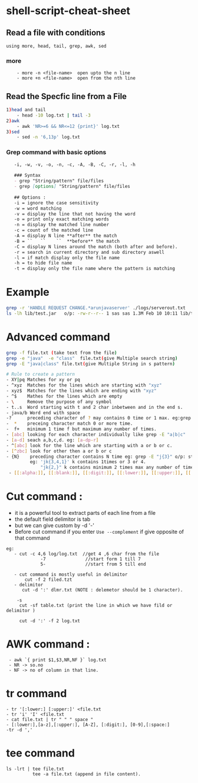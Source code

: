 # shell-script-cheat-sheet
## Read a file with conditions
```using more, head, tail, grep, awk, sed```<br>
   ### more
        - more -n <file-name>  open upto the n line
        - more +n <file-name>  open from the nth line
## Read the Specfic line from a File<br>
```sh
1)head and tail
    - head -10 log.txt | tail -3
2)awk
    - awk 'NR>=6 && NR<=12 {print}' log.txt    
3)sed
    - sed -n '6,13p' log.txt 
```
### Grep command with basic options
```md
   -i, -w, -v, -o, -n, -c, -A, -B, -C, -r, -l, -h
   
   ### Syntax
   - grep "String/pattern" file/files
   - grep [options] "String/pattern" file/files
  
   ## Options :
   -i = ignore the case sensitivity
   -w = word matching
   -v = display the line that not having the word
   -o = print only exact matching words
   -n = display the matched line number
   -c = count of the matched line
   -A = display N line **after** the match
   -B = ``   ``    ``  **before** the match
   -C = display N lines around the match (both after and before).
   -r = search in current directory and sub directory aswell
   -l = if match display only the file name
   -h = to hide file name
   -t = display only the file name where the pattern is matching
```
# Example
```sh
grep -r 'HANDLE REQUEST CHANGE.*arunjavaserver' ./logs/serverout.txt
ls -lh lib/test.jar   o/p: -rw-r--r-- 1 sas sas 1.3M Feb 10 10:11 lib/test.jar
```
# Advanced command
```sh
grep -f file.txt (take text from the file)
grep -e "java"  -e "class"  file.txt(give Multiple search string)
grep -E "java|class" file.txt(give Multiple String in s pattern)

# Rule to create a pattern
- XY|pq Matches for xy or pq
- ^xyz  Matches for the lines which are starting with "xyz"
- xyz$  Matches for the lines which are ending with "xyz"
- ^$    Mathes for the lines which are empty
- \     Remove the purpose of any symbol
- t..s  Word starting with t and 2 char inbetween and in the end s.
- java/b Word end with space
-?      preceding character of ? may contains 0 time or 1 max. eg:grep -E "jy?" log/logs.txt
-  *    preceing character match 0 or more time.
-  f+   minimum 1 time f but maximum any number of times.
- [abc] looking for each character individually like grep -E "a|b|c"
- [a-d] seach a,b,c,d. eg: [a-dp-r]
- ^[abc] look for the line which are starting with a or b or c.
- [^zbc] look for other then a or b or c
- {N}    preceding character contains N time eg: grep -E "j{3}" o/p: starting word jjjj. 
         eg: 'jk{3,4,1}' k contains 1times or 3 or 4.
             "jk{2,}" k contains minimum 2 times max any number of time.
 - [[:alpha:]], [[:blank:]], [[:digit:]], [[:lower:]], [[:upper:]], [[:space:]] 
```
# Cut command :
- it is a powerful tool to extract parts of each line from a file
- the default field delimitor is tab ` `
- but we can give custom by -d '-'
- Before cut command if you enter `Use --complement` if give opposite of that command
```
eg: 
   - cut -c 4,6 log/log.txt  //get 4 ,6 char from the file
             -7               //start form 1 till 7
             5-               //start from 5 till end
       
   - cut command is mostly useful in delimitor
       cut -f 2 filed.tzt
   - delimitor
      cut -d ':' dlmr.txt (NOTE : delemetor should be 1 character).
    
    -s
     cut -sf table.txt (print the line in which we have fild or delimitor )
    
     cut -d ':' -f 2 log.txt
```
# AWK command :
```
 - awk `{ print $1,$3,NR,NF }` log.txt
 - NR -> so.no
 - NF -> no of column in that line.
```
# tr command
  ```
 - tr '[:lower:] [:upper:]' <file.txt
 - tr 'i' 'I' <file.txt
 - cat file.txt | tr " " " space "
 - [:lower:],[a-z],[:upper:], [A-Z], [:digit:], [0-9],[:space:]
  -tr -d ','
  ```
# tee command
```
ls -lrt | tee file.txt 
          tee -a file.txt (append in file content).
```
